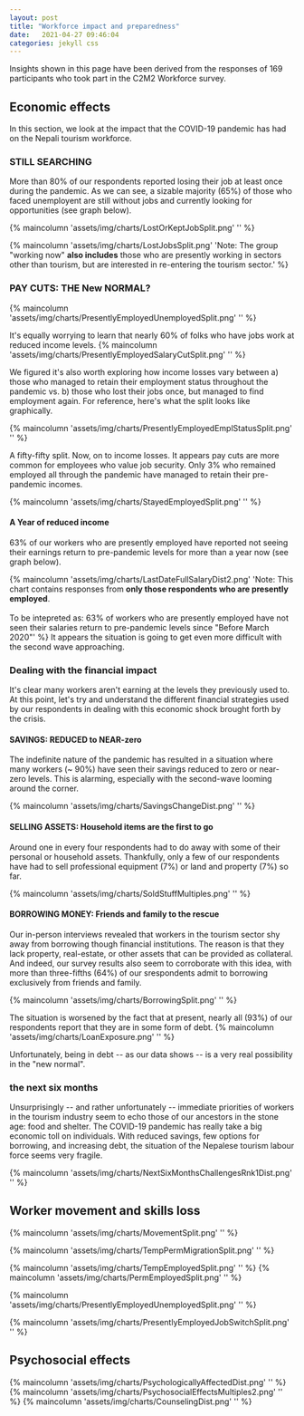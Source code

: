 ```yaml
---
layout: post
title: "Workforce impact and preparedness"
date:   2021-04-27 09:46:04
categories: jekyll css
---
```


Insights shown in this page have been derived from the responses of 169 participants who took part in the C2M2 Workforce survey.

## Economic effects
In this section, we look at the impact that the COVID-19 pandemic has had on the Nepali tourism workforce. 

### STILL SEARCHING
More than 80% of our respondents reported losing their job at least once during the pandemic. As we can see, a sizable majority (65%) of those who faced unemployent are still without jobs and currently looking for opportunities (see graph below).

{% maincolumn 'assets/img/charts/LostOrKeptJobSplit.png' '' %}



{% maincolumn 'assets/img/charts/LostJobsSplit.png' 'Note: The group "working now" **also includes** those who are presently working in sectors other than tourism, but are interested in re-entering the tourism sector.' %}

<!-- ### income > vocation

{% maincolumn 'assets/img/charts/PresentlyEmployedOccupationSplit.png' '' %} -->


### PAY CUTS: THE New NORMAL?

{% maincolumn 'assets/img/charts/PresentlyEmployedUnemployedSplit.png' '' %}

It's equally  worrying to learn that nearly 60% of folks who have jobs work at reduced income levels.
{% maincolumn 'assets/img/charts/PresentlyEmployedSalaryCutSplit.png' '' %}

We figured it's also worth exploring how income losses vary between a) those who managed to retain their employment status throughout the pandemic vs. b) those who lost their jobs once, but managed to find employment again. For reference, here's what the split looks like graphically. 

{% maincolumn 'assets/img/charts/PresentlyEmployedEmplStatusSplit.png' '' %}

A fifty-fifty split. Now, on to income losses. It appears pay cuts are more common for employees who value job security. Only 3% who remained employed all through the pandemic have managed to retain their pre-pandemic incomes. 

{% maincolumn 'assets/img/charts/StayedEmployedSplit.png' '' %}

#### A Year of reduced income
63% of our workers who are presently employed have reported not seeing their earnings return to pre-pandemic levels for more than a year now (see graph below).

{% maincolumn 'assets/img/charts/LastDateFullSalaryDist2.png' 'Note: This chart contains responses from **only those respondents who are presently employed**. <br/> <br/> To be intepreted as: 63% of workers who are presently employed have not seen their salaries return to pre-pandemic levels since "Before March 2020"' %} 
It appears the situation is going to get even more difficult with the second wave approaching.


### Dealing with the financial impact

It's clear many workers aren't earning at the levels they previously used to. At this point, let's try and understand the different financial strategies used by our respondents in dealing with this economic shock brought forth by the crisis.


#### SAVINGS: REDUCED to NEAR-zero

The indefinite nature of the pandemic has resulted in a situation where many workers (~ 90%) have seen their savings reduced to zero or near-zero levels. This is alarming, especially with the second-wave looming around the corner. 

{% maincolumn 'assets/img/charts/SavingsChangeDist.png' '' %}



#### SELLING ASSETS: Household items are the first to go

Around one in every four respondents had to do away with some of their personal or household assets. Thankfully, only a few of our respondents have had to sell professional equipment (7%) or land and property (7%) so far.

{% maincolumn 'assets/img/charts/SoldStuffMultiples.png' '' %}


#### BORROWING MONEY: Friends and family to the rescue

Our in-person interviews revealed that workers in the tourism sector shy away from borrowing though financial institutions. The reason is that they lack property, real-estate, or other assets that can be provided as collateral. And indeed, our survey results also seem to corroborate with this idea, with more than three-fifths (64%) of our srespondents admit to borrowing exclusively from friends and family. 

{% maincolumn 'assets/img/charts/BorrowingSplit.png' '' %}

The situation is worsened by the fact that at present, nearly all (93%) of our respondents report that they are in some form of debt.
{% maincolumn 'assets/img/charts/LoanExposure.png' '' %}

Unfortunately, being in debt -- as our data shows -- is a very real possibility in the "new normal".

### the next six months

Unsurprisingly -- and rather unfortunately -- immediate priorities of workers in the tourism industry seem to echo those of our ancestors in the stone age: food and shelter. The COVID-19 pandemic has really take a big economic toll on individuals. With reduced savings, few options for borrowing, and increasing debt, the situation of the Nepalese tourism labour force seems very fragile. 

{% maincolumn 'assets/img/charts/NextSixMonthsChallengesRnk1Dist.png' '' %}


## Worker movement and skills loss
{% maincolumn 'assets/img/charts/MovementSplit.png' '' %}


{% maincolumn 'assets/img/charts/TempPermMigrationSplit.png' '' %}


{% maincolumn 'assets/img/charts/TempEmployedSplit.png' '' %}
{% maincolumn 'assets/img/charts/PermEmployedSplit.png' '' %}



{% maincolumn 'assets/img/charts/PresentlyEmployedUnemployedSplit.png' '' %}

{% maincolumn 'assets/img/charts/PresentlyEmployedJobSwitchSplit.png' '' %}



<!-- ## Effects on workers families



{% maincolumn 'assets/img/charts/FamilyMoveNoMoveSplit.png' '' %}
{% maincolumn 'assets/img/charts/TemporaryPermanentMovementSplit.png' '' %}




{% maincolumn 'assets/img/charts/WitdhrawEducationDist.png' '' %}
{% maincolumn 'assets/img/charts/WitdhrawHealthServiceDist.png' '' %} -->



## Psychosocial effects

{% maincolumn 'assets/img/charts/PsychologicallyAffectedDist.png' '' %}
{% maincolumn 'assets/img/charts/PsychosocialEffectsMultiples2.png' '' %}
{% maincolumn 'assets/img/charts/CounselingDist.png' '' %}

<!-- {% maincolumn 'assets/img/charts/NextSixMonthsChallengesMultiples.png' '' %} -->
